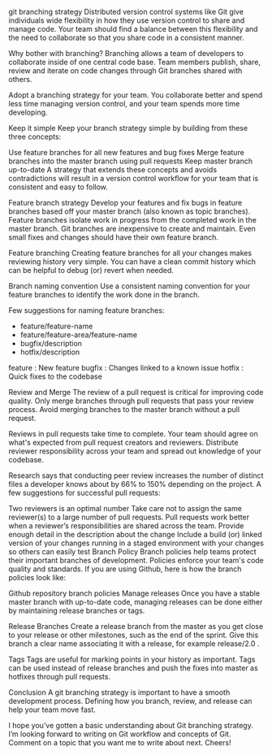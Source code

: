 
git branching strategy
Distributed version control systems like Git give individuals wide flexibility in how they use version control to share and manage code. Your team should find a balance between this flexibility and the need to collaborate so that you share code in a consistent manner.

Why bother with branching?
Branching allows a team of developers to collaborate inside of one central code base. Team members publish, share, review and iterate on code changes through Git branches shared with others.

Adopt a branching strategy for your team. You collaborate better and spend less time managing version control, and your team spends more time developing.

Keep it simple
Keep your branch strategy simple by building from these three concepts:

Use feature branches for all new features and bug fixes
Merge feature branches into the master branch using pull requests
Keep master branch up-to-date
A strategy that extends these concepts and avoids contradictions will result in a version control workflow for your team that is consistent and easy to follow.

Feature branch strategy
Develop your features and fix bugs in feature branches based off your master branch (also known as topic branches). Feature branches isolate work in progress from the completed work in the master branch. Git branches are inexpensive to create and maintain. Even small fixes and changes should have their own feature branch.


Feature branching
Creating feature branches for all your changes makes reviewing history very simple. You can have a clean commit history which can be helpful to debug (or) revert when needed.

Branch naming convention
Use a consistent naming convention for your feature branches to identify the work done in the branch.

Few suggestions for naming feature branches: 
* feature/feature-name 
* feature/feature-area/feature-name 
* bugfix/description 
* hotfix/description

feature : New feature 
bugfix : Changes linked to a known issue 
hotfix : Quick fixes to the codebase

Review and Merge
The review of a pull request is critical for improving code quality. Only merge branches through pull requests that pass your review process. Avoid merging branches to the master branch without a pull request.

Reviews in pull requests take time to complete. Your team should agree on what's expected from pull request creators and reviewers. Distribute reviewer responsibility across your team and spread out knowledge of your codebase.

Research says that conducting peer review increases the number of distinct files a developer knows about by 66% to 150% depending on the project.
A few suggestions for successful pull requests:

Two reviewers is an optimal number
Take care not to assign the same reviewer(s) to a large number of pull requests. Pull requests work better when a reviewer’s responsibilities are shared across the team.
Provide enough detail in the description about the change
Include a build (or) linked version of your changes running in a staged environment with your changes so others can easily test
Branch Policy
Branch policies help teams protect their important branches of development. Policies enforce your team's code quality and standards. If you are using Github, here is how the branch policies look like:


Github repository branch policies
Manage releases
Once you have a stable master branch with up-to-date code, managing releases can be done either by maintaining release branches or tags.

Release Branches 
Create a release branch from the master as you get close to your release or other milestones, such as the end of the sprint. Give this branch a clear name associating it with a release, for example release/2.0 .

Tags 
Tags are useful for marking points in your history as important. Tags can be used instead of release branches and push the fixes into master as hotfixes through pull requests.

Conclusion
A git branching strategy is important to have a smooth development process. Defining how you branch, review, and release can help your team move fast.

I hope you’ve gotten a basic understanding about Git branching strategy. I’m looking forward to writing on Git workflow and concepts of Git. Comment on a topic that you want me to write about next. Cheers!
